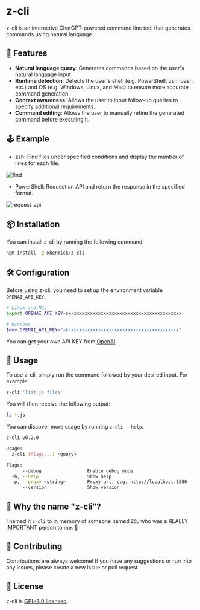 # z-cli

z-cli is an interactive ChatGPT-powered command line tool that generates commands using natural language.

## 🚀 Features

- **Natural language query**: Generates commands based on the user's natural language input.
- **Runtime detection**: Detects the user's shell (e.g. PowerShell, zsh, bash, etc.) and OS (e.g. Windows, Linux, and Mac) to ensure more accurate command generation.
- **Context awareness**: Allows the user to input follow-up queries to specify additional requirements.
- **Command editing**: Allows the user to manually refine the generated command before executing it.

## 🕹️ Example

- zsh: Find files under specified conditions and display the number of lines for each file.

![find](https://user-images.githubusercontent.com/10039224/230420856-51ab0ddc-63ac-40a3-8470-96cb1f9f4af7.gif)

- PowerShell: Request an API and return the response in the specified format.

![request_api](https://user-images.githubusercontent.com/10039224/230420901-eb9d188c-8ae0-4618-b98b-dd6c926a08fc.gif)

## 📦 Installation

You can install z-cli by running the following command:

```bash
npm install -g @kenmick/z-cli
```

## 🛠️ Configuration

Before using z-cli, you need to set up the environment variable `OPENAI_API_KEY`.

```bash
# Linux and Mac
export OPENAI_API_KEY=sk-xxxxxxxxxxxxxxxxxxxxxxxxxxxxxxxxxxxxxxxx
```

```powershell
# Windows
$env:OPENAI_API_KEY="sk-xxxxxxxxxxxxxxxxxxxxxxxxxxxxxxxxxxxxxxxx"
```

You can get your own API KEY from [OpenAI](https://platform.openai.com/account/api-keys/)

## 📖 Usage

To use z-cli, simply run the command followed by your desired input. For example:

```bash
z-cli 'list js files'
```

You will then receive the following output:

```bash
ls *.js
```

You can discover more usage by running `z-cli --help`.

```bash
z-cli v0.2.0

Usage:
  z-cli [flags...] <query>

Flags:
      --debug                 Enable debug mode
  -h, --help                  Show help
  -p, --proxy <string>        Proxy url. e.g. http://localhost:1080
      --version               Show version
```

## 📌 Why the name "z-cli"?

I named it `z-cli` to in memory of someone named `ZCL` who was a REALLY IMPORTANT person to me. 🌷

## 🤝 Contributing

Contributions are always welcome! If you have any suggestions or run into any issues, please create a new issue or pull request.

## 📜 License

z-cli is [GPL-3.0 licensed](https://github.com/kenmick/z-cli/blob/main/LICENSE).
